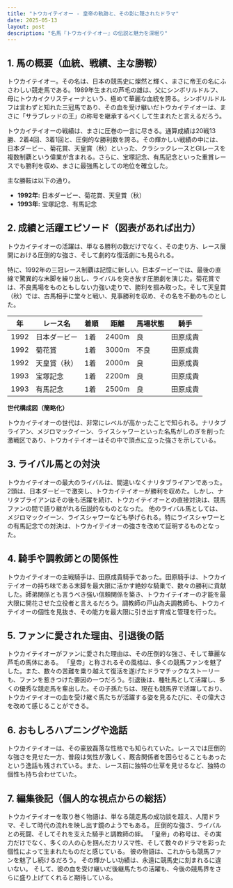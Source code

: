```yaml
---
title: "トウカイテイオー - 皇帝の軌跡と、その影に隠されたドラマ"
date: 2025-05-13
layout: post
description: "名馬『トウカイテイオー』の伝説と魅力を深堀り"
---
```


## 1. 馬の概要（血統、戦績、主な勝鞍）

トウカイテイオー。その名は、日本の競馬史に燦然と輝く、まさに帝王の名にふさわしい競走馬である。1989年生まれの芦毛の雄は、父にシンボリルドルフ、母にトウカイクリスティーナという、極めて華麗な血統を誇る。シンボリルドルフは言わずと知れた三冠馬であり、その血を受け継いだトウカイテイオーは、まさに「サラブレッドの王」の称号を継承するべくして生まれたと言えるだろう。

トウカイテイオーの戦績は、まさに圧巻の一言に尽きる。通算成績は20戦13勝、2着4回、3着1回と、圧倒的な勝利数を誇る。その輝かしい戦績の中には、日本ダービー、菊花賞、天皇賞（秋）といった、クラシックレースとGIレースを複数制覇という偉業が含まれる。さらに、宝塚記念、有馬記念といった重賞レースでも勝利を収め、まさに最強馬としての地位を確立した。

主な勝鞍は以下の通り。

* **1992年:** 日本ダービー、菊花賞、天皇賞（秋）
* **1993年:** 宝塚記念、有馬記念


## 2. 成績と活躍エピソード（図表があれば出力）

トウカイテイオーの活躍は、単なる勝利の数だけでなく、その走り方、レース展開における圧倒的な強さ、そして劇的な復活劇にも見られる。

特に、1992年の三冠レース制覇は記憶に新しい。日本ダービーでは、最後の直線で驚異的な末脚を繰り出し、ライバルを突き放す圧勝劇を演じた。菊花賞では、不良馬場をものともしない力強い走りで、勝利を掴み取った。そして天皇賞（秋）では、古馬相手に堂々と戦い、見事勝利を収め、その名を不動のものとした。

| 年 | レース名 | 着順 | 距離 | 馬場状態 | 騎手 |
|---|---|---|---|---|---|
| 1992 | 日本ダービー | 1着 | 2400m | 良 | 田原成貴 |
| 1992 | 菊花賞 | 1着 | 3000m | 不良 | 田原成貴 |
| 1992 | 天皇賞（秋） | 1着 | 2000m | 良 | 田原成貴 |
| 1993 | 宝塚記念 | 1着 | 2200m | 良 | 田原成貴 |
| 1993 | 有馬記念 | 1着 | 2500m | 良 | 田原成貴 |


**世代構成図（簡略化）**

トウカイテイオーの世代は、非常にレベルが高かったことで知られる。ナリタブライアン、メジロマックイーン、ライスシャワーといった名馬がしのぎを削った激戦区であり、トウカイテイオーはその中で頂点に立った強さを示している。


## 3. ライバル馬との対決

トウカイテイオーの最大のライバルは、間違いなくナリタブライアンであった。2頭は、日本ダービーで激突し、トウカイテイオーが勝利を収めた。しかし、ナリタブライアンはその後も活躍を続け、トウカイテイオーとの直接対決は、競馬ファンの間で語り継がれる伝説的なものとなった。  他のライバル馬としては、メジロマックイーン、ライスシャワーなども挙げられる。特にライスシャワーとの有馬記念での対決は、トウカイテイオーの強さを改めて証明するものとなった。


## 4. 騎手や調教師との関係性

トウカイテイオーの主戦騎手は、田原成貴騎手であった。田原騎手は、トウカイテイオーの持ち味である末脚を最大限に活かす絶妙な騎乗で、数々の勝利に貢献した。師弟関係とも言うべき強い信頼関係を築き、トウカイテイオーの才能を最大限に開花させた立役者と言えるだろう。調教師の戸山為夫調教師も、トウカイテイオーの個性を見抜き、その能力を最大限に引き出す育成と管理を行った。


## 5. ファンに愛された理由、引退後の話

トウカイテイオーがファンに愛された理由は、その圧倒的な強さ、そして華麗な芦毛の馬体にある。  「皇帝」と称されるその風格は、多くの競馬ファンを魅了した。また、数々の苦難を乗り越えて復活を遂げたドラマチックなストーリーも、ファンを惹きつけた要因の一つだろう。引退後は、種牡馬として活躍し、多くの優秀な競走馬を輩出した。その子孫たちは、現在も競馬界で活躍しており、トウカイテイオーの血を受け継ぐ馬たちが活躍する姿を見るたびに、その偉大さを改めて感じることができる。


## 6. おもしろハプニングや逸話

トウカイテイオーは、その豪放磊落な性格でも知られていた。レースでは圧倒的な強さを見せた一方、普段は気性が激しく、厩舎関係者を困らせることもあったという逸話も残されている。また、レース前に独特の仕草を見せるなど、独特の個性も持ち合わせていた。


## 7. 編集後記（個人的な視点からの総括）

トウカイテイオーを取り巻く物語は、単なる競走馬の成功談を超え、人間ドラマ、そして時代の流れを映し出す鏡のようでもある。  圧倒的な強さ、ライバルとの死闘、そしてそれを支えた騎手と調教師の絆。  「皇帝」の称号は、その実力だけでなく、多くの人の心を掴んだカリスマ性、そして数々のドラマを彩った個性によって生まれたものだと感じている。  彼の物語は、これからも競馬ファンを魅了し続けるだろう。  その輝かしい功績は、永遠に競馬史に刻まれるに違いない。  そして、彼の血を受け継いだ後継馬たちの活躍も、今後の競馬界をさらに盛り上げてくれると期待している。
